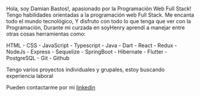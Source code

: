 Hola, soy Damian Bastos!, apasionado por la Programación Web Full Stack!
Tengo habilidades orientadas a la programación web Full Stack. Me encanta todo el mundo tecnológico, Y disfruto con todo lo que tenga que ver con la Programación,
Durante mi curzada en soyHenry aprendí a manejar entre otras cosas herramientas como:

HTML - CSS - JavaScript - Typescript - Java - Dart - React - Redux - NodeJs - Express - Sequelize - SpringBoot - Hibernate - Flutter - PostgreSQL - Git - Github

Tengo varios proyectos individuales y grupales, estoy buscando experiencia laboral

Pueden contactarme por mi [linkedin](https://www.linkedin.com/in/damianbastos3/)

